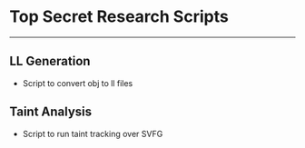 # Top Secret Research Scripts
---

## LL Generation
- Script to convert obj to ll files

## Taint Analysis
- Script to run taint tracking over SVFG
